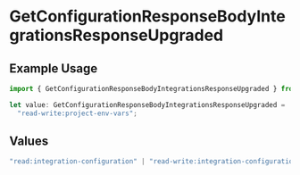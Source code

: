 # GetConfigurationResponseBodyIntegrationsResponseUpgraded

## Example Usage

```typescript
import { GetConfigurationResponseBodyIntegrationsResponseUpgraded } from "@vercel/sdk/models/operations/getconfiguration.js";

let value: GetConfigurationResponseBodyIntegrationsResponseUpgraded =
  "read-write:project-env-vars";
```

## Values

```typescript
"read:integration-configuration" | "read-write:integration-configuration" | "read:deployment" | "read-write:deployment" | "read-write:deployment-check" | "read:project" | "read-write:project" | "read-write:project-env-vars" | "read-write:global-project-env-vars" | "read:team" | "read:user" | "read-write:log-drain" | "read:domain" | "read-write:domain" | "read-write:edge-config" | "read-write:otel-endpoint" | "read:monitoring" | "read-write:integration-resource"
```